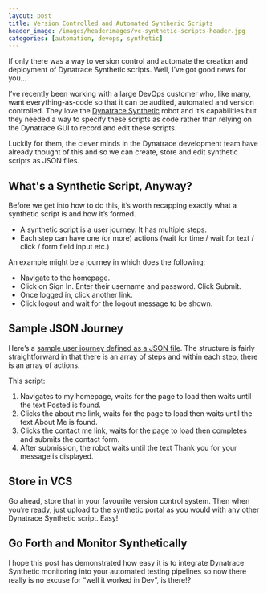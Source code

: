 ```yaml
---
layout: post
title: Version Controlled and Automated Syntheric Scripts
header_image: /images/headerimages/vc-synthetic-scripts-header.jpg
categories: [automation, devops, synthetic]
---
```


If only there was a way to version control and automate the creation and deployment of Dynatrace Synthetic scripts. Well, I’ve got good news for you…

I’ve recently been working with a large DevOps customer who, like many, want everything-as-code so that it can be audited, automated and version controlled. They love the [Dynatrace Synthetic](https://www.dynatrace.com/capabilities/synthetic-monitoring) robot and it’s capabilities but they needed a way to specify these scripts as code rather than relying on the Dynatrace GUI to record and edit these scripts.

Luckily for them, the clever minds in the Dynatrace development team have already thought of this and so we can create, store and edit synthetic scripts as JSON files.

## What's a Synthetic Script, Anyway?

Before we get into how to do this, it’s worth recapping exactly what a synthetic script is and how it’s formed.

- A synthetic script is a user journey. It has multiple steps.
- Each step can have one (or more) actions (wait for time / wait for text / click / form field input etc.)

An example might be a journey in which does the following:
- Navigate to the homepage.
- Click on Sign In. Enter their username and password. Click Submit.
- Once logged in, click another link.
- Click logout and wait for the logout message to be shown.

## Sample JSON Journey

Here’s a [sample user journey defined as a JSON file](https://github.com/agardnerIT/OddFiles/blob/master/adamgardner.co.uk_Contact_Form_Synthetic_Script.json). The structure is fairly straightforward in that there is an array of steps and within each step, there is an array of actions.

This script:
1. Navigates to my homepage, waits for the page to load then waits until the text Posted is found.
2. Clicks the about me link, waits for the page to load then waits until the text About Me is found.
3. Clicks the contact me link, waits for the page to load then completes and submits the contact form.
4. After submission, the robot waits until the text Thank you for your message is displayed.

## Store in VCS

Go ahead, store that in your favourite version control system. Then when you’re ready, just upload to the synthetic portal as you would with any other Dynatrace Synthetic script. Easy!

## Go Forth and Monitor Synthetically

I hope this post has demonstrated how easy it is to integrate Dynatrace Synthetic monitoring into your automated testing pipelines so now there really is no excuse for “well it worked in Dev”, is there!?
